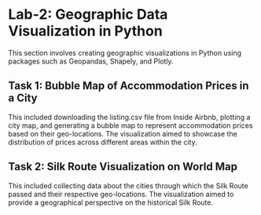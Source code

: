 # Lab-2: Geographic Data Visualization in Python

This section involves creating geographic visualizations in Python using packages such as Geopandas, Shapely, and Plotly.

## Task 1: Bubble Map of Accommodation Prices in a City
This included downloading the listing.csv file from Inside Airbnb, plotting a city map, and generating a bubble map to represent accommodation prices based on their geo-locations. The visualization aimed to showcase the distribution of prices across different areas within the city.  

## Task 2: Silk Route Visualization on World Map
This included collecting data about the cities through which the Silk Route passed and their respective geo-locations.
The visualization aimed to provide a geographical perspective on the historical Silk Route.
